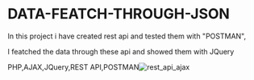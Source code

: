 # DATA-FEATCH-THROUGH-JSON

In this project i have created rest api and tested them with "POSTMAN",

I featched the data through these api and showed them with JQuery

PHP,AJAX,JQuery,REST API,POSTMAN![rest_api_ajax](https://user-images.githubusercontent.com/99551250/161321801-eccfdd44-e389-49b8-961c-4233bed0129f.PNG)
